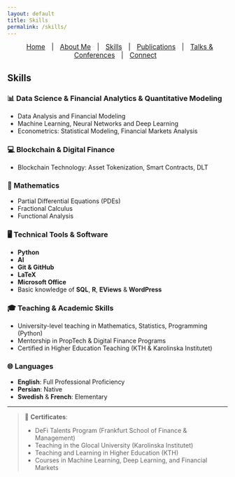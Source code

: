 ```yaml
---
layout: default
title: Skills
permalink: /skills/
---
```


<nav style="text-align:center; font-size: 1.1em; margin-bottom: 20px;">
  <a href="/" style="margin: 0 10px;">Home</a> |
  <a href="/about" style="margin: 0 10px;">About Me</a> |
  <a href="/skills" style="margin: 0 10px;">Skills</a> |
  <a href="/publications" style="margin: 0 10px;">Publications</a> |
  <a href="/talks" style="margin: 0 10px;">Talks & Conferences</a> |
  <a href="/contact" style="margin: 0 10px;">Connect</a>
</nav>

## Skills

### 📊 Data Science & Financial Analytics & Quantitative Modeling
- Data Analysis and Financial Modeling
- Machine Learning, Neural Networks and Deep Learning
- Econometrics: Statistical Modeling, Financial Markets Analysis

### 💻 Blockchain & Digital Finance
- Blockchain Technology: Asset Tokenization, Smart Contracts, DLT

### 📐 Mathematics 
- Partial Differential Equations (PDEs)
- Fractional Calculus
- Functional Analysis

### 🖥️ Technical Tools & Software
- **Python**
- **AI**
- **Git & GitHub**
- **LaTeX**
- **Microsoft Office**
- Basic knowledge of **SQL**, **R**, **EViews** & **WordPress** 

### 🎓 Teaching & Academic Skills
- University-level teaching in Mathematics, Statistics, Programming (Python)
- Mentorship in PropTech & Digital Finance Programs
- Certified in Higher Education Teaching (KTH & Karolinska Institutet)

### 🌐 Languages
- **English**: Full Professional Proficiency
- **Persian**: Native
- **Swedish** & **French**: Elementary

---

> 📜 **Certificates**:  
> - DeFi Talents Program (Frankfurt School of Finance & Management)  
> - Teaching in the Glocal University (Karolinska Institutet)  
> - Teaching and Learning in Higher Education (KTH)  
> - Courses in Machine Learning, Deep Learning, and Financial Markets  
